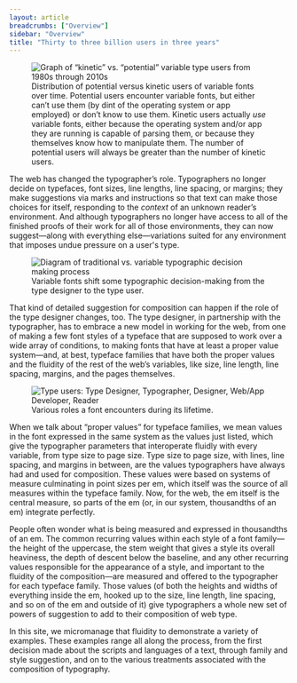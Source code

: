 ```yaml
---
layout: article
breadcrumbs: ["Overview"]
sidebar: "Overview"
title: "Thirty to three billion users in three years"
---
```


<figure>
    <img src="{{baseurl}}/images/articles/kinetic-potential.svg" alt="Graph of “kinetic” vs. “potential” variable type users from 1980s through 2010s">
    <figcaption>Distribution of potential versus kinetic users of variable fonts over time. Potential users encounter variable fonts, but either can’t use them (by dint of the operating system or app employed) or don’t know to use them. Kinetic users actually <em>use</em> variable fonts, either because the operating system and/or app they are running is capable of parsing them, or because they themselves know how to manipulate them. The number of potential users will always be greater than the number of kinetic users.</figcaption>
</figure>

The web has changed the typographer’s role. Typographers no longer decide on typefaces, font sizes, line lengths, line spacing, or margins; they make suggestions via marks and instructions so that text can make those choices for itself, responding to the <em>context</em> of an unknown reader’s environment. And although typographers no longer have access to all of the finished proofs of their work for all of those environments, they can now suggest—along with everything else—variations suited for any environment that imposes undue pressure on a user&#39;s type. 

<figure>
    <img src="{{baseurl}}/images/articles/typography-flowchart.svg" alt="Diagram of traditional vs. variable typographic decision making process">
    <figcaption>Variable fonts shift some typographic decision-making from the type designer to the type user.</figcaption>
</figure>

That kind of detailed suggestion for composition can happen if the role of the type designer changes, too. The type designer, in partnership with the typographer, has to embrace a new model in working for the web, from one of making a few font styles of a typeface that are supposed to work over a wide array of conditions, to making fonts that have at least a proper value system—and, at best, typeface families that have both the proper values and the fluidity of the rest of the web’s variables, like size, line length, line spacing, margins, and the pages themselves. 

<figure>
    <img src="{{baseurl}}/images/articles/type-users.svg" alt="Type users: Type Designer, Typographer, Designer, Web/App Developer, Reader">
    <figcaption>Various roles a font encounters during its lifetime.</figcaption>
</figure>

When we talk about “proper values” for typeface families, we mean values in the font expressed in the same system as the values just listed, which give the typographer parameters that interoperate fluidly with every variable, from type size to page size. Type size to page size, with lines, line spacing, and margins in between, are the values typographers have always had and used for composition. These values were based on systems of measure culminating in point sizes per em, which itself was the source of all measures within the typeface family. Now, for the web, the em itself is the central measure, so parts of the em (or, in our system, thousandths of an em) integrate perfectly. 

People often wonder what is being measured and expressed in thousandths of an em. The common recurring values within each style of a font family—the height of the uppercase, the stem weight that gives a style its overall heaviness, the depth of descent below the baseline, and any other recurring values responsible for the appearance of a style, and important to the fluidity of the composition—are measured and offered to the typographer for each typeface family. Those values (of both the heights and widths of everything inside the em, hooked up to the size, line length, line spacing, and so on of the em and outside of it) give typographers a whole new set of powers of suggestion to add to their composition of web type.

In this site, we micromanage that fluidity to demonstrate a variety of examples. These examples range all along the process, from the first decision made about the scripts and languages of a text, through family and style suggestion, and on to the various treatments associated with the composition of typography.
